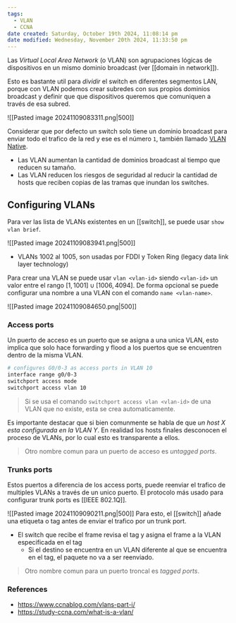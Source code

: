 ```yaml
---
tags:
  - VLAN
  - CCNA
date created: Saturday, October 19th 2024, 11:08:14 pm
date modified: Wednesday, November 20th 2024, 11:33:50 pm
---
```



Las _Virtual Local Area Network_ (o VLAN) son agrupaciones lógicas de dispositivos en un mismo dominio broadcast (ver [[domain in network]]). 

Esto es bastante util para _dividir_ el switch en diferentes segmentos LAN, porque con VLAN podemos crear subredes con sus propios dominios broadcast y definir que que dispositivos queremos que comuniquen a través de esa subred. 

![[Pasted image 20241109083311.png|500]]

Considerar que por defecto un switch solo tiene un dominio broadcast para enviar todo el trafico de la red y ese es el número `1`, también llamado [VLAN Native](VLAN%20Native.md).
- Las VLAN aumentan la cantidad de dominios broadcast al tiempo que reducen su tamaño.
- Las VLAN reducen los riesgos de seguridad al reducir la cantidad de hosts que reciben copias de las tramas que inundan los switches.

## Configuring VLANs 
Para ver las lista de VLANs existentes en un [[switch]], se puede usar `show vlan brief`.

![[Pasted image 20241109083941.png|500]]

- VLANs 1002 al 1005, son usadas por FDDI y Token Ring (legacy data link layer technology)

Para crear una VLAN se puede usar `vlan <vlan-id>` siendo `<vlan-id>` un valor entre el rango $[1, 1001] \cup[1006, 4094]$. De forma opcional se puede configurar una nombre a una VLAN con el comando `name <vlan-name>`.

![[Pasted image 20241109084650.png|500]]

### Access ports 
Un puerto de acceso es un puerto que se asigna a una unica VLAN, esto implica que solo hace forwarding y flood a los puertos que se encuentren dentro de la misma VLAN. 

``` bash
# configures G0/0-3 as access ports in VLAN 10 
interface range g0/0-3 
switchport access mode 
switchport access vlan 10
```
> Si se usa el comando `switchport access vlan <vlan-id>` de una VLAN que no existe, esta se crea automaticamente. 

Es importante destacar que si bien comunmente se habla de que _un host X esta configurada en la VLAN Y_. En realidad los hosts finales desconocen el proceso de VLANs, por lo cual esto es transparente a ellos. 

> Otro nombre comun para un puerto de acceso es _untagged ports_. 

### Trunks ports 
Estos puertos a diferencia de los access ports, puede reenviar el trafico de multiples VLANs a través de un unico puerto. El protocolo más usado para configurar trunk ports es [[IEEE 802.1Q]]. 

![[Pasted image 20241109090211.png|500]]
Para esto, el [[switch]] añade una etiqueta o tag antes de enviar el trafico por un trunk port.
- El switch que recibe el frame revisa el tag y asigna el frame a la VLAN especificada en el tag
	- Si el destino se encuentra en un VLAN diferente al que se encuentra en el tag, el paquete no va a ser reenviado.  

> Otro nombre comun para un puerto troncal es _tagged ports_.





### References
- https://www.ccnablog.com/vlans-part-i/
- https://study-ccna.com/what-is-a-vlan/